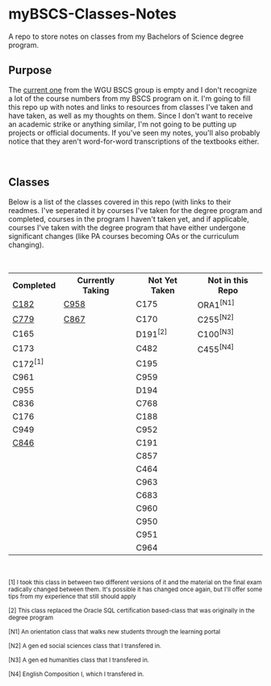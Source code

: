 # myBSCS-Classes-Notes
A repo to store notes on classes from my Bachelors of Science degree program.

## Purpose
<p>The <a href="https://github.com/WGU-BSCS/bscs-classes">current one</a> from the WGU BSCS group is empty and I don't recognize a lot of the course numbers from my BSCS program on it. I'm going to fill this repo up with notes and links to resources from classes I've taken and have taken, as well as my thoughts on them. Since I don't want to receive an academic strike or anything similar, I'm not going to be putting up projects or official documents. If you've seen my notes, you'll also probably notice that they aren't word-for-word transcriptions of the textbooks either.</p>
<br />

## Classes
<p>Below is a list of the classes covered in this repo (with links to their readmes. I've seperated it by courses I've taken for the degree program and completed, courses in the program I haven't taken yet, and if applicable, courses I've taken with the degree program that have either undergone significant changes (like PA courses becoming OAs or the curriculum changing).</p>
<br />
<table>
  <tr>
    <th>Completed</th>
    <th>Currently Taking</th>
    <th>Not Yet Taken</th>
    <th>Not in this Repo</th>
  </tr>
  <tr>
    <td><a href="https://github.com/Krautpaddy/myBSCS-Classes-Notes/blob/main/C182.md">C182</a></td>
    <td><a href="https://github.com/Krautpaddy/myBSCS-Classes-Notes/blob/main/C958.md">C958</a></td>
      <td>C175</td>
       <td>ORA1<sup>[N1]</sup>
  </tr>
  <tr>
    <td><a href="https://github.com/Krautpaddy/myBSCS-Classes-Notes/blob/main/C779.md">C779</a></td>
    <td><a href="https://github.com/Krautpaddy/myBSCS-Classes-Notes/blob/main/C867.md">C867</a></td>
       <td>C170</td>
       <td>C255<sup>[N2]</sup></td>
  </tr>
  <tr>
  <td>C165</td>
    <td></td>
    <td>D191<sup>[2]</sup></td>
      <td>C100<sup>[N3]</sup></td>
  </tr>
  <tr>
  <td>C173</td>
        <td></td>
    <td>C482</td>
  <td>C455<sup>[N4]</sup></td>
  </tr>
  <tr>
    <td>C172<sup>[1]</sup></td>
        <td></td>
  <td>C195</td>
        <td></td>
  </tr>
  <tr>
  <td>C961</td>
      <td></td>
      <td>C959</td>
      <td></td>
  </tr>
  <tr>
  <td>C955</td>
      <td></td>
      <td>D194</td>
      <td></td>
  </tr>
  <tr>
  <td>C836</td>
      <td></td>
  <td>C768</td>
      <td></td>
  </tr>
  <tr>
  <td>C176</td>
      <td></td>
  <td>C188</td>
      <td></td>
  </tr>
  <tr>
  <td>C949</td>
      <td></td>
  <td>C952</td>
      <td></td>
  </tr>
  <tr>
  <td><a href="">C846</a></td>
      <td></td>
  <td>C191</td>
      <td></td>
  </tr>
    <tr>
      <td></td>
      <td></td>
  <td>C857</td>
      <td></td>
  </tr>
      <tr>
      <td></td>
      <td></td>
  <td>C464</td>
      <td></td>
  </tr>
      <tr>
      <td></td>
      <td></td>
  <td>C963</td>
      <td></td>
  </tr>
      <tr>
      <td></td>
      <td></td>
  <td>C683</td>
      <td></td>
  </tr>
      <tr>
      <td></td>
      <td></td>
  <td>C960</td>
      <td></td>
  </tr>
      <tr>
      <td></td>
      <td></td>
  <td>C950</td>
      <td></td>
  </tr>
      <tr>
      <td></td>
      <td></td>
  <td>C951</td>
      <td></td>
  </tr>
      <tr>
      <td></td>
      <td></td>
  <td>C964</td>
      <td></td>
  </tr>
</table>
  <br />
 <p><sub>[1] I took this class in between two different versions of it and the material on the final exam radically changed between them. It's possible it has changed once again, but I'll offer some tips from my experience that still should apply</sub></p>
 <p><sub>[2] This class replaced the Oracle SQL certification based-class that was originally in the degree program</sub></p>
  <p><sub>[N1] An orientation class that walks new students through the learning portal</sub></p>
  <p><sub>[N2] A gen ed social sciences class that I transfered in.</sub></p>
  <p><sub>[N3] A gen ed humanities class that I transfered in.</sub></p>
  <p><sub>[N4] English Composition I, which I transfered in.</sub></p>
  <br />
 
